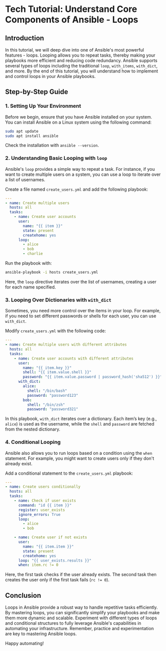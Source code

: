 # Tech Tutorial: Understand Core Components of Ansible - Loops

## Introduction

In this tutorial, we will deep dive into one of Ansible's most powerful features - loops. Looping allows you to repeat tasks, thereby making your playbooks more efficient and reducing code redundancy. Ansible supports several types of loops including the traditional `loop`, `with_items`, `with_dict`, and more. By the end of this tutorial, you will understand how to implement and control loops in your Ansible playbooks.

## Step-by-Step Guide

### 1. Setting Up Your Environment

Before we begin, ensure that you have Ansible installed on your system. You can install Ansible on a Linux system using the following command:

```bash
sudo apt update
sudo apt install ansible
```

Check the installation with `ansible --version`.

### 2. Understanding Basic Looping with `loop`

Ansible's `loop` provides a simple way to repeat a task. For instance, if you want to create multiple users on a system, you can use a loop to iterate over a list of usernames.

Create a file named `create_users.yml` and add the following playbook:

```yaml
---
- name: Create multiple users
  hosts: all
  tasks:
    - name: Create user accounts
      user:
        name: "{{ item }}"
        state: present
        createhome: yes
      loop:
        - alice
        - bob
        - charlie
```

Run the playbook with:

```bash
ansible-playbook -i hosts create_users.yml
```

Here, the `loop` directive iterates over the list of usernames, creating a user for each name specified.

### 3. Looping Over Dictionaries with `with_dict`

Sometimes, you need more control over the items in your loop. For example, if you need to set different passwords or shells for each user, you can use `with_dict`.

Modify `create_users.yml` with the following code:

```yaml
---
- name: Create multiple users with different attributes
  hosts: all
  tasks:
    - name: Create user accounts with different attributes
      user:
        name: "{{ item.key }}"
        shell: "{{ item.value.shell }}"
        password: "{{ item.value.password | password_hash('sha512') }}"
      with_dict:
        alice:
          shell: "/bin/bash"
          password: "password123"
        bob:
          shell: "/bin/zsh"
          password: "password321"
```

In this playbook, `with_dict` iterates over a dictionary. Each item’s key (e.g., `alice`) is used as the username, while the `shell` and `password` are fetched from the nested dictionary.

### 4. Conditional Looping

Ansible also allows you to run loops based on a condition using the `when` statement. For example, you might want to create users only if they don't already exist.

Add a conditional statement to the `create_users.yml` playbook:

```yaml
---
- name: Create users conditionally
  hosts: all
  tasks:
    - name: Check if user exists
      command: "id {{ item }}"
      register: user_exists
      ignore_errors: True
      loop:
        - alice
        - bob

    - name: Create user if not exists
      user:
        name: "{{ item.item }}"
        state: present
        createhome: yes
      loop: "{{ user_exists.results }}"
      when: item.rc != 0
```

Here, the first task checks if the user already exists. The second task then creates the user only if the first task fails (`rc != 0`).

## Conclusion

Loops in Ansible provide a robust way to handle repetitive tasks efficiently. By mastering loops, you can significantly simplify your playbooks and make them more dynamic and scalable. Experiment with different types of loops and conditional structures to fully leverage Ansible's capabilities in automating your infrastructure. Remember, practice and experimentation are key to mastering Ansible loops.

Happy automating!